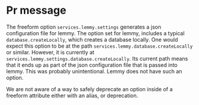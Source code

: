 # Pr message

The freeform option `services.lemmy.settings` generates a json configuration file for lemmy.
The option set for lemmy, includes a typical `database.createLocally`, which creates a database locally.
One would expect this option to be at the path `services.lemmy.database.createLocally` or similar.
However, it is currently at `services.lemmy.settings.database.createLocally`.
Its current path means that it ends up as part of the json configuration file that is passed into lemmy.
This was probably unintentional. Lemmy does not have  such an option.



We are not aware of a way to safely deprecate an option inside of a freeform attribute either with an alias, or deprecation.
